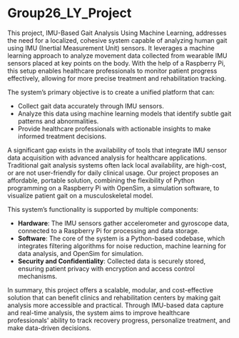 # Group26_LY_Project

This project, IMU-Based Gait Analysis Using Machine Learning, addresses the need for a localized, cohesive system capable of analyzing human gait using IMU (Inertial Measurement Unit) sensors. It leverages a machine learning approach to analyze movement data collected from wearable IMU sensors placed at key points on the body. With the help of a Raspberry Pi, this setup enables healthcare professionals to monitor patient progress effectively, allowing for more precise treatment and rehabilitation tracking.

The system’s primary objective is to create a unified platform that can:
- Collect gait data accurately through IMU sensors.
- Analyze this data using machine learning models that identify subtle gait patterns and abnormalities.
- Provide healthcare professionals with actionable insights to make informed treatment decisions.

A significant gap exists in the availability of tools that integrate IMU sensor data acquisition with advanced analysis for healthcare applications. Traditional gait analysis systems often lack local availability, are high-cost, or are not user-friendly for daily clinical usage. Our project proposes an affordable, portable solution, combining the flexibility of Python programming on a Raspberry Pi with OpenSim, a simulation software, to visualize patient gait on a musculoskeletal model. 

This system’s functionality is supported by multiple components:
- **Hardware**: The IMU sensors gather accelerometer and gyroscope data, connected to a Raspberry Pi for processing and data storage.
- **Software**: The core of the system is a Python-based codebase, which integrates filtering algorithms for noise reduction, machine learning for data analysis, and OpenSim for simulation.
- **Security and Confidentiality**: Collected data is securely stored, ensuring patient privacy with encryption and access control mechanisms.

In summary, this project offers a scalable, modular, and cost-effective solution that can benefit clinics and rehabilitation centers by making gait analysis more accessible and practical. Through IMU-based data capture and real-time analysis, the system aims to improve healthcare professionals' ability to track recovery progress, personalize treatment, and make data-driven decisions.
